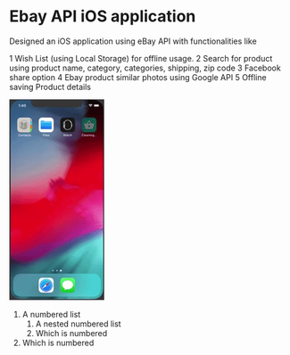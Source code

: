 # Ebay API iOS application

Designed an iOS application using eBay API with functionalities like

1 Wish List (using Local Storage) for offline usage.
2 Search for product using product name, category, categories, shipping, zip code
3 Facebook share option
4 Ebay product similar photos using Google API
5 Offline saving Product details

![](giphy.gif)


1. A numbered list
    1. A nested numbered list
    2. Which is numbered
2. Which is numbered
